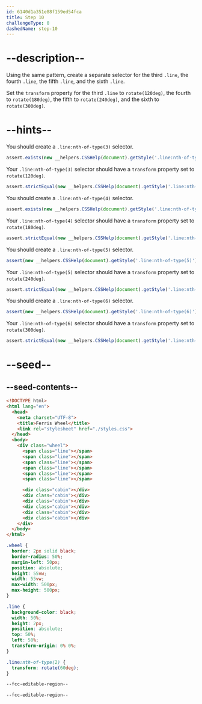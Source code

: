 ```yaml
---
id: 6140d1a351e88f159ed54fca
title: Step 10
challengeType: 0
dashedName: step-10
---
```


# --description--

Using the same pattern, create a separate selector for the third `.line`, the fourth `.line`, the fifth `.line`, and the sixth `.line`.

Set the `transform` property for the third `.line` to `rotate(120deg)`, the fourth to `rotate(180deg)`, the fifth to `rotate(240deg)`, and the sixth to `rotate(300deg)`.

# --hints--

You should create a `.line:nth-of-type(3)` selector.

```js
assert.exists(new __helpers.CSSHelp(document).getStyle('.line:nth-of-type(3)'));
```

Your `.line:nth-of-type(3)` selector should have a `transform` property set to `rotate(120deg)`.

```js
assert.strictEqual(new __helpers.CSSHelp(document).getStyle('.line:nth-of-type(3)')?.transform, 'rotate(120deg)');
```

You should create a `.line:nth-of-type(4)` selector.

```js
assert.exists(new __helpers.CSSHelp(document).getStyle('.line:nth-of-type(4)'));
```

Your `.line:nth-of-type(4)` selector should have a `transform` property set to `rotate(180deg)`.

```js
assert.strictEqual(new __helpers.CSSHelp(document).getStyle('.line:nth-of-type(4)')?.transform, 'rotate(180deg)');
```

You should create a `.line:nth-of-type(5)` selector.

```js
assert(new __helpers.CSSHelp(document).getStyle('.line:nth-of-type(5)'));
```

Your `.line:nth-of-type(5)` selector should have a `transform` property set to `rotate(240deg)`.

```js
assert.strictEqual(new __helpers.CSSHelp(document).getStyle('.line:nth-of-type(5)')?.transform, 'rotate(240deg)');
```

You should create a `.line:nth-of-type(6)` selector.

```js
assert(new __helpers.CSSHelp(document).getStyle('.line:nth-of-type(6)'));
```

Your `.line:nth-of-type(6)` selector should have a `transform` property set to `rotate(300deg)`.

```js
assert.strictEqual(new __helpers.CSSHelp(document).getStyle('.line:nth-of-type(6)')?.transform, 'rotate(300deg)');
```


# --seed--

## --seed-contents--

```html
<!DOCTYPE html>
<html lang="en">
  <head>
    <meta charset="UTF-8">
    <title>Ferris Wheel</title>
    <link rel="stylesheet" href="./styles.css">
  </head>
  <body>
    <div class="wheel">
      <span class="line"></span>
      <span class="line"></span>
      <span class="line"></span>
      <span class="line"></span>
      <span class="line"></span>
      <span class="line"></span>

      <div class="cabin"></div>
      <div class="cabin"></div>
      <div class="cabin"></div>
      <div class="cabin"></div>
      <div class="cabin"></div>
      <div class="cabin"></div>
    </div>
  </body>
</html>
```

```css
.wheel {
  border: 2px solid black;
  border-radius: 50%;
  margin-left: 50px;
  position: absolute;
  height: 55vw;
  width: 55vw;
  max-width: 500px;
  max-height: 500px;
}

.line {
  background-color: black;
  width: 50%;
  height: 2px;
  position: absolute;
  top: 50%;
  left: 50%;
  transform-origin: 0% 0%;
}

.line:nth-of-type(2) {
  transform: rotate(60deg);
}

--fcc-editable-region--

--fcc-editable-region--
```
